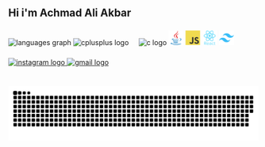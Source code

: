 <h2 align="left">Hi i'm Achmad Ali Akbar </h2>

###

<div align="left">
<!--   <img src="https://github-readme-stats.vercel.app/api?username=Barcodew&hide_title=false&hide_rank=false&show_icons=true&include_all_commits=true&count_private=true&disable_animations=false&theme=dracula&locale=en&hide_border=false" height="150" alt="stats graph"  /> -->
  <img src="https://github-readme-stats.vercel.app/api/top-langs?username=Barcodew&locale=en&hide_title=false&layout=compact&card_width=320&langs_count=5&theme=dracula&hide_border=false" height="150" alt="languages graph"  />

  <img src="https://cdn.jsdelivr.net/gh/devicons/devicon/icons/cplusplus/cplusplus-original.svg" height="30" alt="cplusplus logo"  />
  <img width="12" />
  <img src="https://cdn.jsdelivr.net/gh/devicons/devicon/icons/c/c-original.svg" height="30" alt="c logo"  />
  <img src="https://raw.githubusercontent.com/devicons/devicon/v2.15.1/icons/java/java-original.svg" height="30" alt="j logo"  />
  <img src="https://raw.githubusercontent.com/devicons/devicon/v2.15.1/icons/javascript/javascript-original.svg" height="30" alt="js logo"  />
  <img src="https://raw.githubusercontent.com/devicons/devicon/v2.15.1/icons/react/react-original-wordmark.svg" height="30" alt="react logo"  />
   <img src="https://raw.githubusercontent.com/devicons/devicon/v2.15.1/icons/tailwindcss/tailwindcss-plain.svg" height="30" alt="tailwind logo"  />
</div>

###



###

<div align="left">
<!--   <img src="https://cdn.jsdelivr.net/gh/devicons/devicon/icons/cplusplus/cplusplus-original.svg" height="30" alt="cplusplus logo"  />
  <img width="12" />
  <img src="https://cdn.jsdelivr.net/gh/devicons/devicon/icons/c/c-original.svg" height="30" alt="c logo"  />
  <img src="https://raw.githubusercontent.com/devicons/devicon/v2.15.1/icons/java/java-original.svg" height="30" alt="j logo"  />
  <img src="https://raw.githubusercontent.com/devicons/devicon/v2.15.1/icons/javascript/javascript-original.svg" height="30" alt="js logo"  />
  <img src="https://raw.githubusercontent.com/devicons/devicon/v2.15.1/icons/react/react-original-wordmark.svg" height="30" alt="react logo"  />
   <img src="https://raw.githubusercontent.com/devicons/devicon/v2.15.1/icons/tailwindcss/tailwindcss-plain.svg" height="30" alt="tailwind logo"  /> -->
</div>

###

<div align="left">
  <a href="https://www.instagram.com/ahmadaliakbar203/" target="_blank">
    <img src="https://img.shields.io/static/v1?message=Instagram&logo=instagram&label=&color=E4405F&logoColor=white&labelColor=&style=for-the-badge" height="35" alt="instagram logo"  />
  </a>
  <a href="barcodew@outlook.com" target="_blank">
    <img src="https://img.shields.io/static/v1?message=Gmail&logo=gmail&label=&color=D14836&logoColor=white&labelColor=&style=for-the-badge" height="35" alt="gmail logo"  />
  </a>
</div>

###

<br clear="both">

<img src="https://raw.githubusercontent.com/IniTyoo/IniTyoo/output/snake.svg" alt="Snake animation" />

###
